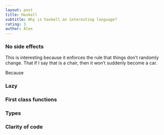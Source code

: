 ```yaml
---
layout: post
title: Haskell
subtitle: Why is haskell an interesting language?
rating: 3
author: Alex
---
```


### No side effects

This is interesting because it enforces the rule that things don’t randomly change. That if I say that is a chair, then it won’t suddenly become a car.

Because

### Lazy



### First class functions




### Types




### Clarity of code

